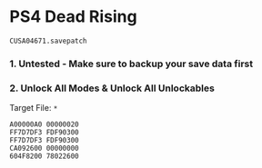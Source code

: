 # PS4 Dead Rising

`CUSA04671.savepatch`

### 1. Untested - Make sure to backup your save data first
### 2. Unlock All Modes & Unlock All Unlockables

Target File: `*`

```
A00000A0 00000020
FF7D7DF3 FDF90300
FF7D7DF3 FDF90300
CA092600 00000000
604F8200 78022600
```

